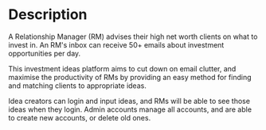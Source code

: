 # Description
A Relationship Manager (RM) advises their high net worth clients on what to invest in. An RM's inbox can receive 50+ emails about investment opportunities per day.

This investment ideas platform aims to cut down on email clutter, and maximise the productivity of RMs by providing an easy method for finding and matching clients to appropriate ideas.

Idea creators can login and input ideas, and RMs will be able to see those ideas when they login. Admin accounts manage all accounts, and are able to create new accounts, or delete old ones.
